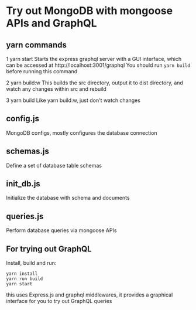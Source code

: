 # Try out MongoDB with mongoose APIs and GraphQL

## yarn commands
1 yarn start
Starts the express graphql server with a GUI interface, which can be accessed
at http://localhost:3001/graphql
You should run `yarn build` before running this command

2 yarn build:w
This builds the src directory, output it to dist directory, and watch any
changes within src and rebuild

3 yarn build
Like yarn build:w, just don't watch changes

## config.js
MongoDB configs, mostly configures the database connection

## schemas.js
Define a set of database table schemas

## init_db.js
Initialize the database with schema and documents

## queries.js
Perform database queries via mongoose APIs

## For trying out GraphQL
Install, build and run:

```
yarn install
yarn run build
yarn start
```
this uses Express.js and graphql middlewares, it provides a graphical
interface for you to try out GraphQL queries
